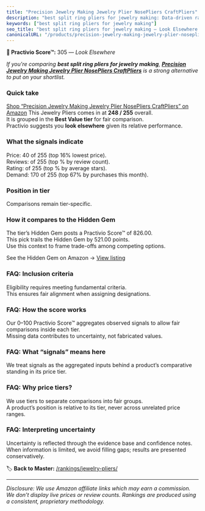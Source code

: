 ```yaml
---
title: "Precision Jewelry Making Jewelry Plier NosePliers CraftPliers"
description: "best split ring pliers for jewelry making: Data-driven ranking using the Practivio Score™. Positioned by quality, value, demand, findability, momentum."
keywords: ["best split ring pliers for jewelry making"]
seo_title: "best split ring pliers for jewelry making — Look Elsewhere (2025)"
canonicalURL: "/products/precision-jewelry-making-jewelry-plier-nosepliers-craftpliers-B0FGXX1ZKK/"
---
```


**🚫 Practivio Score™:** 305 — _Look Elsewhere_


*If you're comparing **best split ring pliers for jewelry making**, **[Precision Jewelry Making Jewelry Plier NosePliers CraftPliers](https://www.amazon.com/dp/B0FGXX1ZKK?tag=practivio-20)** is a strong alternative to put on your shortlist.*
### Quick take
[Shop “Precision Jewelry Making Jewelry Plier NosePliers CraftPliers” on Amazon](https://www.amazon.com/dp/B0FGXX1ZKK?tag=practivio-20)
This Jewelry Pliers comes in at **248 / 255** overall.  
It is grouped in the **Best Value tier** for fair comparison.  
Practivio suggests you **look elsewhere** given its relative performance.

### What the signals indicate
Price: 40 of 255 (top 16% lowest price).  
Reviews:  of 255 (top % by review count).  
Rating:  of 255 (top % by average stars).  
Demand: 170 of 255 (top 67% by purchases this month).

### Position in tier
Comparisons remain tier-specific.

### How it compares to the Hidden Gem
The tier’s Hidden Gem posts a Practivio Score™ of 826.00.  
This pick trails the Hidden Gem by 521.00 points.  
Use this context to frame trade-offs among competing options.  

See the Hidden Gem on Amazon → [View listing](https://www.amazon.com/dp/B07C5PM8L4?tag=practivio-20)

### FAQ: Inclusion criteria
Eligibility requires meeting fundamental criteria.  
This ensures fair alignment when assigning designations.

### FAQ: How the score works
Our 0–100 Practivio Score™ aggregates observed signals to allow fair comparisons inside each tier.  
Missing data contributes to uncertainty, not fabricated values.

### FAQ: What “signals” means here
We treat signals as the aggregated inputs behind a product’s comparative standing in its price tier.

### FAQ: Why price tiers?
We use tiers to separate comparisons into fair groups.  
A product’s position is relative to its tier, never across unrelated price ranges.

### FAQ: Interpreting uncertainty
Uncertainty is reflected through the evidence base and confidence notes.  
When information is limited, we avoid filling gaps; results are presented conservatively.


🏷️ **Back to Master:** [/rankings/jewelry-pliers/](/rankings/jewelry-pliers/)

---
_Disclosure: We use Amazon affiliate links which may earn a commission. We don’t display live prices or review counts. Rankings are produced using a consistent, proprietary methodology._
